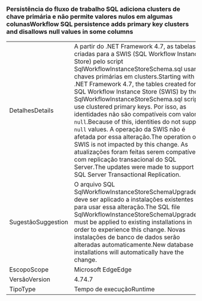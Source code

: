 ### <a name="workflow-sql-persistence-adds-primary-key-clusters-and-disallows-null-values-in-some-columns"></a><span data-ttu-id="21233-101">Persistência do fluxo de trabalho SQL adiciona clusters de chave primária e não permite valores nulos em algumas colunas</span><span class="sxs-lookup"><span data-stu-id="21233-101">Workflow SQL persistence adds primary key clusters and disallows null values in some columns</span></span>

|   |   |
|---|---|
|<span data-ttu-id="21233-102">Detalhes</span><span class="sxs-lookup"><span data-stu-id="21233-102">Details</span></span>|<span data-ttu-id="21233-103">A partir do .NET Framework 4.7, as tabelas criadas para a SWIS (SQL Workflow Instance Store) pelo script SqlWorkflowInstanceStoreSchema.sql usarão chaves primárias em clusters.</span><span class="sxs-lookup"><span data-stu-id="21233-103">Starting with the .NET Framework 4.7, the tables created for the SQL Workflow Instance Store (SWIS) by the SqlWorkflowInstanceStoreSchema.sql script use clustered primary keys.</span></span> <span data-ttu-id="21233-104">Por isso, as identidades não são compatíveis com valores <code>null</code>.</span><span class="sxs-lookup"><span data-stu-id="21233-104">Because of this, identities do not support <code>null</code> values.</span></span> <span data-ttu-id="21233-105">A operação da SWIS não é afetada por essa alteração.</span><span class="sxs-lookup"><span data-stu-id="21233-105">The operation of SWIS is not impacted by this change.</span></span> <span data-ttu-id="21233-106">As atualizações foram feitas serem compatíveis com replicação transacional do SQL Server.</span><span class="sxs-lookup"><span data-stu-id="21233-106">The updates were made to support SQL Server Transactional Replication.</span></span>|
|<span data-ttu-id="21233-107">Sugestão</span><span class="sxs-lookup"><span data-stu-id="21233-107">Suggestion</span></span>|<span data-ttu-id="21233-108">O arquivo SQL SqlWorkflowInstanceStoreSchemaUpgrade.sql deve ser aplicado a instalações existentes para usar essa alteração.</span><span class="sxs-lookup"><span data-stu-id="21233-108">The SQL file SqlWorkflowInstanceStoreSchemaUpgrade.sql must be applied to existing installations in order to experience this change.</span></span> <span data-ttu-id="21233-109">Novas instalações de banco de dados serão alteradas automaticamente.</span><span class="sxs-lookup"><span data-stu-id="21233-109">New database installations will automatically have the change.</span></span>|
|<span data-ttu-id="21233-110">Escopo</span><span class="sxs-lookup"><span data-stu-id="21233-110">Scope</span></span>|<span data-ttu-id="21233-111">Microsoft Edge</span><span class="sxs-lookup"><span data-stu-id="21233-111">Edge</span></span>|
|<span data-ttu-id="21233-112">Versão</span><span class="sxs-lookup"><span data-stu-id="21233-112">Version</span></span>|<span data-ttu-id="21233-113">4.7</span><span class="sxs-lookup"><span data-stu-id="21233-113">4.7</span></span>|
|<span data-ttu-id="21233-114">Tipo</span><span class="sxs-lookup"><span data-stu-id="21233-114">Type</span></span>|<span data-ttu-id="21233-115">Tempo de execução</span><span class="sxs-lookup"><span data-stu-id="21233-115">Runtime</span></span>|

